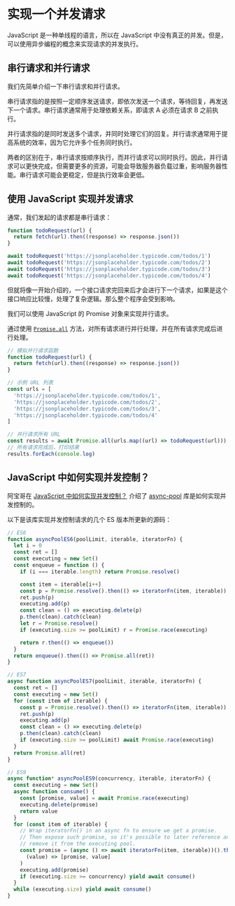 # 实现一个并发请求

JavaScript 是一种单线程的语言，所以在 JavaScript 中没有真正的并发。但是，可以使用异步编程的概念来实现请求的并发执行。

## 串行请求和并行请求

我们先简单介绍一下串行请求和并行请求。

串行请求指的是按照一定顺序发送请求，即依次发送一个请求，等待回复，再发送下一个请求。串行请求通常用于处理依赖关系，即请求 A 必须在请求 B 之前执行。

并行请求指的是同时发送多个请求，并同时处理它们的回复。并行请求通常用于提高系统的效率，因为它允许多个任务同时执行。

两者的区别在于，串行请求按顺序执行，而并行请求可以同时执行。因此，并行请求可以更快完成，但需要更多的资源，可能会导致服务器负载过重，影响服务器性能。串行请求可能会更稳定，但是执行效率会更低。

## 使用 JavaScript 实现并发请求

通常，我们发起的请求都是串行请求：

```js
function todoRequest(url) {
  return fetch(url).then((response) => response.json())
}

await todoRequest('https://jsonplaceholder.typicode.com/todos/1')
await todoRequest('https://jsonplaceholder.typicode.com/todos/2')
await todoRequest('https://jsonplaceholder.typicode.com/todos/3')
await todoRequest('https://jsonplaceholder.typicode.com/todos/4')
```

但就将像一开始介绍的，一个接口请求完回来后才会进行下一个请求，如果是这个接口响应比较慢，处理了复杂逻辑。那么整个程序会受到影响。

我们可以使用 JavaScript 的 Promise 对象来实现并行请求。

通过使用 [`Promise.all`](https://developer.mozilla.org/en-US/docs/Web/JavaScript/Reference/Global_Objects/Promise/all) 方法，对所有请求进行并行处理，并在所有请求完成后进行处理。

```js
// 模拟并行请求函数
function todoRequest(url) {
  return fetch(url).then((response) => response.json())
}

// 示例 URL 列表
const urls = [
  'https://jsonplaceholder.typicode.com/todos/1',
  'https://jsonplaceholder.typicode.com/todos/2',
  'https://jsonplaceholder.typicode.com/todos/3',
  'https://jsonplaceholder.typicode.com/todos/4'
]

// 并行请求所有 URL
const results = await Promise.all(urls.map((url) => todoRequest(url)))
// 所有请求完成后，打印结果
results.forEach(console.log)
```

## JavaScript 中如何实现并发控制？

阿宝哥在 [JavaScript 中如何实现并发控制？](https://juejin.cn/post/6976028030770610213) 介绍了 [async-pool](https://github.com/rxaviers/async-pool) 库是如何实现并发控制的。

以下是该库实现并发控制请求的几个 ES 版本所更新的源码：

```js
// ES6
function asyncPoolES6(poolLimit, iterable, iteratorFn) {
  let i = 0
  const ret = []
  const executing = new Set()
  const enqueue = function () {
    if (i === iterable.length) return Promise.resolve()

    const item = iterable[i++]
    const p = Promise.resolve().then(() => iteratorFn(item, iterable))
    ret.push(p)
    executing.add(p)
    const clean = () => executing.delete(p)
    p.then(clean).catch(clean)
    let r = Promise.resolve()
    if (executing.size >= poolLimit) r = Promise.race(executing)

    return r.then(() => enqueue())
  }
  return enqueue().then(() => Promise.all(ret))
}

// ES7
async function asyncPoolES7(poolLimit, iterable, iteratorFn) {
  const ret = []
  const executing = new Set()
  for (const item of iterable) {
    const p = Promise.resolve().then(() => iteratorFn(item, iterable))
    ret.push(p)
    executing.add(p)
    const clean = () => executing.delete(p)
    p.then(clean).catch(clean)
    if (executing.size >= poolLimit) await Promise.race(executing)
  }
  return Promise.all(ret)
}

// ES9
async function* asyncPoolES9(concurrency, iterable, iteratorFn) {
  const executing = new Set()
  async function consume() {
    const [promise, value] = await Promise.race(executing)
    executing.delete(promise)
    return value
  }
  for (const item of iterable) {
    // Wrap iteratorFn() in an async fn to ensure we get a promise.
    // Then expose such promise, so it's possible to later reference and
    // remove it from the executing pool.
    const promise = (async () => await iteratorFn(item, iterable))().then(
      (value) => [promise, value]
    )
    executing.add(promise)
    if (executing.size >= concurrency) yield await consume()
  }
  while (executing.size) yield await consume()
}
```
